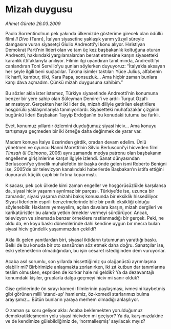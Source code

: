 # Mizah duygusu

*Ahmet Gürata 26.03.2009*

<div class="taraf_structure_2col_1zq">
<div class="margen_n">



 <p>Paolo Sorrentino’nun pek yakında ülkemizde gösterime girecek olan ödüllü filmi <i>Il Divo</i> (Tanrı), İtalyan siyasetine yaklaşık yarım yüzyıl süreyle damgasını vuran siyasetçi Giulio Andreotti’yi konu alıyor. Hıristiyan Demokrat Parti’nin lideri olan ve tam üç kez başbakanlık koltuğuna oturan Andreotti, hakkındaki yargılamalardan beraat etmesine karşın siyasetteki karanlık ittifaklarıyla anılıyor. Filmin ilgi uyandıran tanıtımında, Andreotti’yi canlandıran Toni Servillo’yu şunları söylerken duyuyoruz: “İtalya’da aksayan her şeyle ilgili beni suçladılar. Takma isimler taktılar: Yüce Julius, alfabenin ilk harfi, kambur, tilki, Kara Papa, sonsuzluk... Ama hiçbir zaman bunlara karşı dava açmadım. Çünkü mizah duygusuna sahibim.” <br/><br/>Bu sözler akla ister istemez, Türkiye siyasetinde Andreotti’nin konumuna benzer bir yere sahip olan Süleyman Demirel’i ve ardılı Turgut Özal’ı anımsatıyor. Gerçekten her iki lider de, mizah diliyle getirilen eleştirilere hoşgörülü yaklaşımlarıyla tanınıyorlardı. Siyasetteki muhafazakâr çizginin bugünkü lideri Başbakan Tayyip Erdoğan’ın bu konudaki tutumu ise farklı. <br/><br/>Evet, konumuz yıllardır özlemini duyduğumuz siyasi hiciv... Ama konuyu tartışmaya geçmeden bir iki örneğe daha değinmek de yarar var. <br/><br/>Madem konuya İtalya üzerinden girdik, oradan devam edelim. Ünlü yönetmen ve oyuncu Nanni Moretti’nin Silvio Berlusconi’yi hicveden filmi <i>Timsah</i> (<i>Il Caimono</i>, 2006) aynı zamanda medya patronu olan başbakanın engelleme girişimlerine karşın ilgiyle izlendi. Sanat dünyasından Berlusconi’ye yönelik muhalefetin bir başka önde gelen ismi Roberto Benigni ise, 2005’de bir televizyon kanalındaki haberlerde Başbakan’ın istifa ettiğini duyurarak küçük çaplı bir fırtına koparmıştı. <br/><br/>Kısacası, pek çok ülkede kimi zaman engeller ve hoşgörüsüzlükle karşılansa da, siyasi hiciv yaşamın ayrılmaz bir parçası. Türkiye’de ise, uzunca bir zamandır, siyasi yaşama mizahi bakış konusunda bir eksiklik hissediliyor. Siyasi liderlerin esprili benzetmelerinde bile bir pırıltı eksikliği olduğu söylenebilir. Haklarını yemeyelim, açılan davalara karşın, mizah dergileri ve karikatüristler bu alanda yetkin örnekler vermeyi sürdürüyor. Ancak, televizyon ve sinemada benzer örneklere rastlanmadığı bir gerçek. Peki, ne oldu da, en koyu baskı dönemlerinde dahi kendine uygun bir mecra bulan siyasi hiciv gündelik yaşamımızdan çekildi? <br/><br/>Akla ilk gelen yanıtlardan biri, siyasal iktidarın tutumunun yarattığı baskı. Belki de bu konuda bir oto sansürden söz etmek daha doğru. Sanatçılar ise, eski yeteneklerin olmadığından, bu işin cesaret istediğinden dem vuruyorlar. <br/><br/>Acaba asıl sorumlu, son yıllarda hissettiğimiz şu olağanüstü ayrımlaşma olabilir mi? Birbirimizle anlaşmakta zorlanırken, iki zıt kutbun dar tanımlarına teslim olmuşken, espriden de korkar hale mi geldik? Ya da dezavantajlı konumdaki kişiler, gruplarla dalga geçmeyi hiciv mi sanır olduk? <br/><br/>Gişe gelirlerinde ön sırayı komedi filmlerinin paylaşması, ivmesini kaybetmiş gibi görünen milli ‘stand-up’ hamlemiz, öz-komedi starlarımızı bulma arayışımız... Bütün bunların yaraya merhem olmadığı anlaşılıyor. <br/><br/>O zaman şu soru geliyor akla: Acaba beklemekten yorulduğumuz demokratikleşmenin yolu siyasi hicivden mi geçiyor? Ya da, karşımızdakine ve de kendimize gülebildiğimiz de, ‘normalleşmiş’ sayılacak mıyız?</p>
<br/>
<br/>
<br/>



<br/>


<div id="taraf_not">
</div>

</div>


</div>
